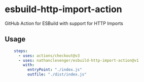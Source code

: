 # esbuild-http-import-action
GitHub Action for ESBuild with support for HTTP Imports

## Usage

```yaml
    steps:
      - uses: actions/checkout@v3
      - uses: nathanclevenger/esbuild-http-import-action@v1
        with:
          entryPoint: "./index.js"
          outfile: "./dist/index.js"
```
